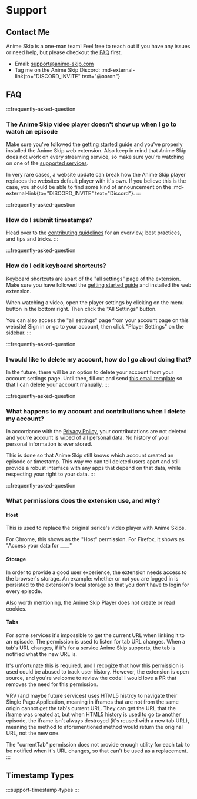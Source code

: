 # Support

## Contact Me

Anime Skip is a one-man team! Feel free to reach out if you have any issues or need help, but please checkout the [FAQ](#faq) first.

- Email: <support@anime-skip.com>
- Tag me on the Anime Skip Discord: :md-external-link{to="DISCORD_INVITE" text="@aaron"}

## FAQ

:::frequently-asked-question
### The Anime Skip video player doesn't show up when I go to watch an episode

Make sure you've followed the [getting started guide](/) and you've properly installed the Anime Skip web extension. Also keep in mind that Anime Skip does not work on every streaming service, so make sure you're watching on one of the [supported services](/#supported-services).

In very rare cases, a website update can break how the Anime Skip player replaces the websites default player with it's own. If you believe this is the case, you should be able to find some kind of announcement on the :md-external-link{to="DISCORD_INVITE" text="Discord"}.
:::

:::frequently-asked-question
### How do I submit timestamps?

Head over to the [contributing guidelines](/contributing-timestamps) for an overview, best practices, and tips and tricks. 
:::

:::frequently-asked-question
### How do I edit keyboard shortcuts?

Keyboard shortcuts are apart of the "all settings" page of the extension. Make sure you have followed the [getting started guide](/get-started) and installed the web extension.

When watching a video, open the player settings by clicking on the menu button in the bottom right. Then click the "All Settings" button.

You can also access the "all settings" page from your account page on this website! Sign in or go to your account, then click "Player Settings" on the sidebar.
:::

:::frequently-asked-question
### I would like to delete my account, how do I go about doing that?

In the future, there will be an option to delete your account from your account settings page. Until then, fill out and send [this email template](mailto:support@anime-skip.com?subject=Anime%20Skip%20-%20Delete%20Account&body=My%20email%20is%20_,%20and%20my%20username%20is%20_.) so that I can delete your account manually. 
:::

:::frequently-asked-question
### What happens to my account and contributions when I delete my account?

In accordance with the [Privacy Policy](/docs/policies/privacy), your contributations are not deleted and you're account is wiped of all personal data. No history of your personal information is ever stored. 

This is done so that Anime Skip still knows which account created an episode or timestamp. This way we can tell deleted users apart and still provide a robust interface with any apps that depend on that data, while respecting your right to your data. 
:::

:::frequently-asked-question
### What permissions does the extension use, and why?

#### Host

This is used to replace the original serice's video player with Anime Skips.

For Chrome, this shows as the "Host" permission. For Firefox, it shows as "Access your data for ____" 

#### Storage

In order to provide a good user experience, the extension needs access to the browser's storage. An example: whether or not you are logged in is persisted to the extension's local storage so that you don't have to login for every episode. 

Also worth mentioning, the Anime Skip Player does not create or read cookies.

#### Tabs

For some services it's impossible to get the current URL when linking it to an episode. The permission is used to listen for tab URL changes. When a tab's URL changes, if it's for a service Anime Skip supports, the tab is notified what the new URL is.

It's unfortunate this is required, and I recogize that how this permission is used could be abused to track user history. However, the extension is open source, and you're welcome to review the code! I would love a PR that removes the need for this permission.

VRV (and maybe future services) uses HTML5 histroy to navigate their Single Page Application, meaning in iframes that are not from the same origin cannot get the tab's current URL. They can get the URL that the iframe was created at, but when HTML5 history is used to go to another episode, the iframe isn't always destroyed (it's reused with a new tab URL), meaning the method to aforementioned method would return the original URL, not the new one. 

The "currentTab" permission does not provide enough utility for each tab to be notified when it's URL changes, so that can't be used as a replacement. 
:::

## Timestamp Types

:::support-timestamp-types
:::
